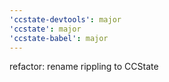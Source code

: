 ```yaml
---
'ccstate-devtools': major
'ccstate': major
'ccstate-babel': major
---
```


refactor: rename rippling to CCState
